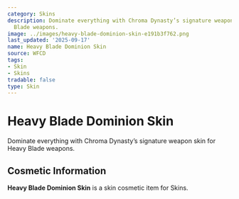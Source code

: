 ```yaml
---
category: Skins
description: Dominate everything with Chroma Dynasty’s signature weapon skin for Heavy
  Blade weapons.
image: ../images/heavy-blade-dominion-skin-e191b3f762.png
last_updated: '2025-09-17'
name: Heavy Blade Dominion Skin
source: WFCD
tags:
- Skin
- Skins
tradable: false
type: Skin
---
```


# Heavy Blade Dominion Skin

Dominate everything with Chroma Dynasty’s signature weapon skin for Heavy Blade weapons.

## Cosmetic Information

**Heavy Blade Dominion Skin** is a skin cosmetic item for Skins.

